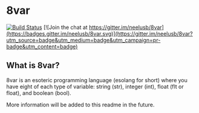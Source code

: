 # 8var

[![Build Status](https://travis-ci.org/neelusb/8var.svg?branch=master)](https://travis-ci.org/neelusb/8var) [![Join the chat at https://gitter.im/neelusb/8var](https://badges.gitter.im/neelusb/8var.svg)](https://gitter.im/neelusb/8var?utm_source=badge&utm_medium=badge&utm_campaign=pr-badge&utm_content=badge)

## What is 8var?
8var is an esoteric programming language (esolang for short) where you have eight of each type of variable: string (str), integer (int), float (flt or float), and boolean (bool). 

More information will be added to this readme in the future.
